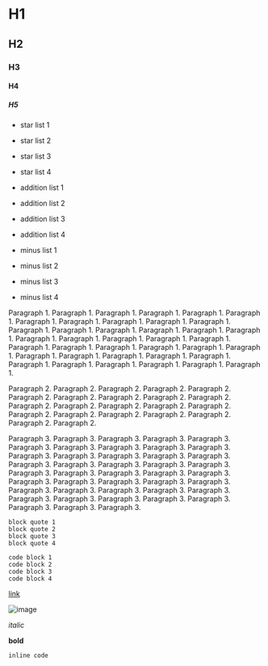 # H1

## H2

### H3

#### H4

##### H5

* star list 1
* star list 2
* star list 3
* star list 4

* addition list 1
* addition list 2
* addition list 3
* addition list 4

* minus list 1
* minus list 2
* minus list 3
* minus list 4

Paragraph 1. Paragraph 1. Paragraph 1. Paragraph 1. Paragraph 1. Paragraph 1. Paragraph 1. Paragraph 1. Paragraph 1. Paragraph 1. Paragraph 1. Paragraph 1. Paragraph 1. Paragraph 1. Paragraph 1. Paragraph 1. Paragraph 1. Paragraph 1. Paragraph 1. Paragraph 1. Paragraph 1. Paragraph 1. Paragraph 1. Paragraph 1. Paragraph 1. Paragraph 1. Paragraph 1. Paragraph 1. Paragraph 1. Paragraph 1. Paragraph 1. Paragraph 1. Paragraph 1. Paragraph 1. Paragraph 1. Paragraph 1. Paragraph 1. Paragraph 1. Paragraph 1.

Paragraph 2. Paragraph 2.  Paragraph 2.  Paragraph 2.  Paragraph 2.  Paragraph 2.  Paragraph 2.  Paragraph 2.  Paragraph 2.  Paragraph 2.  Paragraph 2.  Paragraph 2.  Paragraph 2.  Paragraph 2.  Paragraph 2.  Paragraph 2.  Paragraph 2.  Paragraph 2.  Paragraph 2.  Paragraph 2.  Paragraph 2.  Paragraph 2.

Paragraph 3. Paragraph 3. Paragraph 3. Paragraph 3. Paragraph 3. Paragraph 3. Paragraph 3. Paragraph 3. Paragraph 3. Paragraph 3. Paragraph 3. Paragraph 3. Paragraph 3. Paragraph 3. Paragraph 3. Paragraph 3. Paragraph 3. Paragraph 3. Paragraph 3. Paragraph 3. Paragraph 3. Paragraph 3. Paragraph 3. Paragraph 3. Paragraph 3. Paragraph 3. Paragraph 3. Paragraph 3. Paragraph 3. Paragraph 3. Paragraph 3. Paragraph 3. Paragraph 3. Paragraph 3. Paragraph 3. Paragraph 3. Paragraph 3. Paragraph 3. Paragraph 3. Paragraph 3. Paragraph 3. Paragraph 3. Paragraph 3.

    block quote 1
    block quote 2
    block quote 3
    block quote 4

```
code block 1
code block 2
code block 3
code block 4
```

[link](http://foo.com/link)

![image](http://foo.com/image)

_italic_

__bold__

`inline code`
